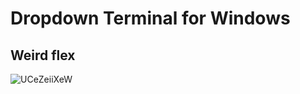 # Dropdown Terminal for Windows
## Weird flex
![UCeZeiiXeW](https://user-images.githubusercontent.com/19613854/124336282-b18ba700-db9d-11eb-8816-e4ed98e0284f.gif)

